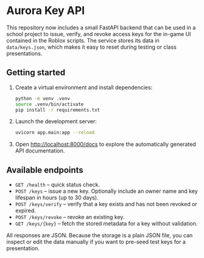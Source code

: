 # Aurora Key API

This repository now includes a small FastAPI backend that can be used in a
school project to issue, verify, and revoke access keys for the in-game UI
contained in the Roblox scripts.  The service stores its data in
`data/keys.json`, which makes it easy to reset during testing or class
presentations.

## Getting started

1. Create a virtual environment and install dependencies:
   ```bash
   python -m venv .venv
   source .venv/bin/activate
   pip install -r requirements.txt
   ```
2. Launch the development server:
   ```bash
   uvicorn app.main:app --reload
   ```
3. Open [http://localhost:8000/docs](http://localhost:8000/docs) to explore the
   automatically generated API documentation.

## Available endpoints

- `GET /health` – quick status check.
- `POST /keys` – issue a new key. Optionally include an owner name and key
  lifespan in hours (up to 30 days).
- `POST /keys/verify` – verify that a key exists and has not been revoked or
  expired.
- `POST /keys/revoke` – revoke an existing key.
- `GET /keys/{key}` – fetch the stored metadata for a key without validation.

All responses are JSON. Because the storage is a plain JSON file, you can
inspect or edit the data manually if you want to pre-seed test keys for a
presentation.
